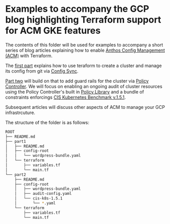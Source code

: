 # Examples to accompany the GCP blog highlighting Terraform support for ACM GKE features
The contents of this folder will be used for examples to accompany a short series of  blog articles explaining how to enable [Anthos Config Management (ACM)](https://cloud.google.com/anthos/config-management) with Terraform. 

The [first part](./part1) explains how to use teraform to create a cluster and manage its config from git via [Config Sync](https://cloud.google.com/anthos-config-management/docs/config-sync-overview). 

[Part two](./part2) will build on that to add guard rails for the cluster via [Policy Controller](https://cloud.google.com/anthos-config-management/docs/concepts/policy-controller). We will focus on enabling an ongoing audit of cluster resources using the Policy Controller's built in [Policy Library](http://cloud/anthos-config-management/docs/reference/constraint-template-library) and a bundle of constraints enforcings [CIS Kubernetes Benchmark v.1.5.1](https://cloud.google.com/kubernetes-engine/docs/concepts/cis-benchmarks).

Subsequent articles will discuss other aspects of ACM to manage your GCP infrastrcuture.

The structure of the folder is as follows:

```bash
ROOT
├── README.md
├── part1
│   ├── README.md
│   ├── config-root
│   │   └── wordpress-bundle.yaml
│   └── terraform
│       ├── variables.tf
│       └── main.tf
└── part2
    ├── README.md
    ├── config-root
    │   ├── wordpress-bundle.yaml
    │   ├── audit-config.yaml
    │   └── cis-k8s-1.5.1
    │       └── *.yaml
    └── terraform
        ├── variables.tf
        └── main.tf
```